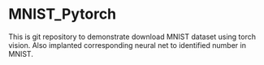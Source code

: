 # MNIST_Pytorch
This is git repository to demonstrate download MNIST dataset using torch vision. Also implanted corresponding  neural net to identified number in MNIST. 
